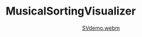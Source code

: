 # MusicalSortingVisualizer
<alt href="https://musical-sorting-visualizer.vercel.app/"/>
<div id="header" align="center">
  
  [SVdemo.webm](https://github.com/ShreyaDhiman24/SortingVisualizer/assets/98320971/9ace0828-b458-4ff1-a53f-e32b9c34edc2)

</div>
